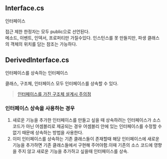 ## Interface.cs

인터페이스

접근 제한 한정자는 모두 public으로 선언된다.  
메소드, 이벤트, 인덱서, 프로퍼티만 가질수있다.
인스턴스를 못 만들지만, 파생 클래스의 객체의 위치를 담는 참조는 가능하다.

## DerivedInterface.cs

인터페이스를 상속하는 인터페이스

클래스, 구조체, 인터페이스 모두 인터페이스를 상속할 수 있다.

> [인터페이스를 가진 구조체 설계시 주의점](https://www.csharpstudy.com/Mistake/Article/10)

### 인터페이스 상속을 사용하는 경우

1. 새로운 기능을 추가한 인터페이스를 만들고 싶을 때 상속하려는 인터페이스가 소스 코드가 아닌 어셈블리로 제공되는 경우 어셈블리 안에 있는 인터페이스를 수정할 수 없기 때문에 상속하는 방법을 사용한다.
2. 이미 인터페이스를 상속하는 기존 클래스들이 존재할때 해당 인터페이스에 새로운 기능을 추가하면 기존 클래스들에서 구현해 주어야함.이때 기존의 소스 코드에 영향을 주지 않고 새로운 기능을 추가하고 싶을때 인터페이스를 상속.
